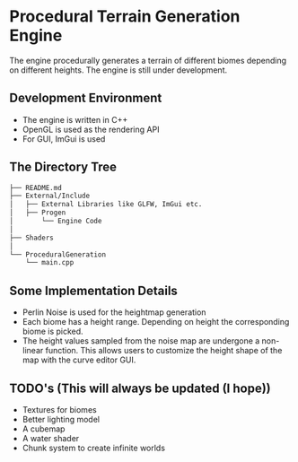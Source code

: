 # Procedural Terrain Generation Engine

The engine procedurally generates a terrain of different biomes depending on different heights. The engine is still under development.


## Development Environment

- The engine is written in C++
- OpenGL is used as the rendering API
- For GUI, ImGui is used

## The Directory Tree

```bash
├── README.md
├── External/Include
│   ├── External Libraries like GLFW, ImGui etc.
│   ├── Progen
│       └── Engine Code    
│
├── Shaders
│
└── ProceduralGeneration
    └── main.cpp
```

## Some Implementation Details

- Perlin Noise is used for the heightmap generation
- Each biome has a height range. Depending on height the corresponding biome is picked.
- The height values sampled from the noise map are undergone a non-linear function. This allows users to customize the height shape of the map with the curve editor GUI. 


## TODO's (This will always be updated (I hope))
- Textures for biomes
- Better lighting model
- A cubemap 
- A water shader
- Chunk system to create infinite worlds




